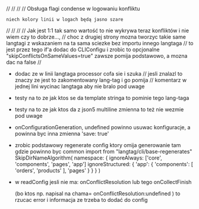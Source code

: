 
//
//
//
//  Obsługa flagi condense w logowaniu konfliktu

    niech kolory linii w logach będą jasno szare
//
//
//
//  Jak jest 1:1 tak samo wartość to nie wykrywa teraz konfliktów i nie wiem czy to dobrze..., 
//  choc z drugiej strony mozna tworzyc takie same langtagi z wskazaniem na ta sama sciezke bez importu innego langtaga
//
        to jest przez tego if'a
        dodac do CLIConfigu i zrobic to opcjonalne "skipConflictsOnSameValues=true" zawsze pomija podstawowo, a mozna dac na false
//

- dodac ze w linii langtaga processor cofa sie i szuka // jesli znalazl to znaczy ze jest to zakomentowany lang-tag  i go pomija
// komentarz w jednej lini wycinac langtaga aby nie bralo pod uwage

- testy na to ze jak ktos se da template stringa to pominie tego lang-taga
- testy na to ze jak ktos da z json5 multiline zmienna to też nie wezmie pod uwage


 - onConfigurationGeneration, undefined powinno usuwac konfiguracje, a powinna byc inna zmienna 'save: true'



- zrobic podstawowy regenerate config ktory omija generowanie tam gdzie powinno byc common
    import from "langtag/cli/base-regenerates"
    SkipDirNameAlgorithm(
        namespace: {
            ignoreAlways: ['core', 'components', 'pages', 'app']
            ignoreStructured: {
                'app': {
                    'components': [
                        'orders', 'products'
                    ],
                    'pages'
                }
            }
        }
    )


- w readConfig jesli nie ma:
    onConflictResolution
    lub tego onCollectFinish

    (bo ktos np. napisal na chama= onConflictResolution:undefined )
    to rzucac error i informacja ze trzeba to dodać do config